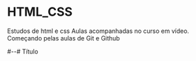 # HTML_CSS
 Estudos de html e css
 Aulas acompanhadas no curso em vídeo.
 Começando pelas aulas de Git e Github
 
 #--# Título
